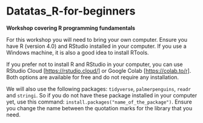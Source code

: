 # Datatas_R-for-beginners
**Workshop covering R programming fundamentals**  

For this workshop you will need to bring your own computer. Ensure you have R (version 4.0) and RStudio installed in your computer. If you use a Windows machine, it is also a good idea to install RTools.  

If you prefer not to install R and RStudio in your computer, you can use RStudio Cloud [https://rstudio.cloud/] or Google Colab [https://colab.to/r]. Both options are available for free and do not require any installation.
  
We will also use the following packages: `tidyverse`, `palmerpenguins`, `readr` and `stringi`. So if you do not have these package installed in your computer yet, use this command: `install.packages("name_of_the_package")`. Ensure you change the name between the quotation marks for the library that you need.